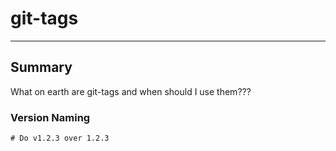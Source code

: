 # git-tags
___

## Summary
What on earth are git-tags and when should I use them???

### Version Naming
```text
# Do v1.2.3 over 1.2.3
```